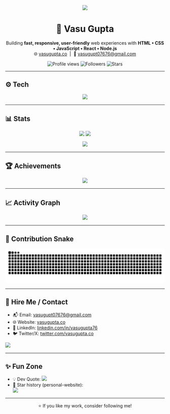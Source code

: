 <!-- Centered typing banner -->
<p align="center">
  <a href="https://github.com/vasugupt07676-creator">
    <img src="https://readme-typing-svg.herokuapp.com?size=22&duration=3500&center=true&vCenter=true&width=720&color=00C0FF&lines=Hi%2C+I'm+Vasu+Gupta;Web+Developer+%F0%9F%9A%80+Designer+%F0%9F%8E%A8+Learner;Building+fast+and+responsive+websites">
  </a>
</p>

<h1 align="center">👋 Vasu Gupta</h1>

<p align="center">
  Building <b>fast, responsive, user-friendly</b> web experiences with <b>HTML • CSS • JavaScript • React • Node.js</b><br/>
  🌐 <a href="https://vasugupta.co">vasugupta.co</a> &nbsp;|&nbsp; 📧 <a href="mailto:vasugupt07676@gmail.com">vasugupt07676@gmail.com</a>
</p>

<p align="center">
  <!-- Social & quick stats -->
  <img src="https://komarev.com/ghpvc/?username=vasugupt07676-creator&color=blue" alt="Profile views"/>
  <img src="https://img.shields.io/github/followers/vasugupt07676-creator?style=social" alt="Followers"/>
  <img src="https://img.shields.io/github/stars/vasugupt07676-creator?style=social" alt="Stars"/>
</p>

---

## ⚙️ Tech
<p align="center">
  <img src="https://skillicons.dev/icons?i=html,css,js,react,nodejs,git,github,vscode,figma&theme=light" />
</p>

---

## 📊 Stats
<p align="center">
  <img height="160" src="https://github-readme-stats.vercel.app/api?username=vasugupt07676-creator&show_icons=true&theme=tokyonight" />
  <img height="160" src="https://github-readme-streak-stats.herokuapp.com?user=vasugupt07676-creator&theme=tokyonight" />
</p>
<p align="center">
  <img height="150" src="https://github-readme-stats.vercel.app/api/top-langs/?username=vasugupt07676-creator&layout=compact&theme=tokyonight" />
</p>

---

## 🏆 Achievements
<p align="center">
  <img src="https://github-profile-trophy.vercel.app/?username=vasugupt07676-creator&theme=tokyonight&row=1&column=6" />
</p>

---

## 📈 Activity Graph
<p align="center">
  <img src="https://github-readme-activity-graph.vercel.app/graph?username=vasugupt07676-creator&theme=tokyo-night" />
</p>

---

## 🐍 Contribution Snake
<p align="center">
  <img src="https://raw.githubusercontent.com/vasugupt07676-creator/vasugupt07676-creator/output/github-contribution-grid-snake.svg" />
</p>

---

## 🎯 Hire Me / Contact
- 📬 Email: <a href="mailto:vasugupt07676@gmail.com">vasugupt07676@gmail.com</a>  
- 🌐 Website: <a href="https://vasugupta.co">vasugupta.co</a>  
- 🔗 LinkedIn: <a href="https://linkedin.com/in/vasugupta76">linkedin.com/in/vasugupta76</a>  
- 🐦 Twitter/X: <a href="https://twitter.com/vasugupta.co">twitter.com/vasugupta.co</a>  

<p>
  <a href="https://buymeacoffee.com/YOUR_BMAC_ID">
    <img src="https://img.shields.io/badge/Buy%20Me%20a%20Coffee-FFDD00?logo=buy-me-a-coffee&logoColor=black&labelColor=white&style=for-the-badge" />
  </a>
</p>

---

## ✨ Fun Zone
- 💡 Dev Quote: <img src="https://quotes-github-readme.vercel.app/api?type=horizontal&theme=tokyonight" />
- 🌟 Star history (personal-website):  
  <img src="https://api.star-history.com/svg?repos=vasugupt07676-creator/personal-website&type=Date" width="520" />

---

<p align="center">⭐ If you like my work, consider following me!</p>

<!--
Notes:
• Replace YOUR_SPOTIFY_UID / YOUR_LINKEDIN / YOUR_TWITTER / YOUR_BMAC_ID.
• “Latest Posts”, “Recent Activity”, “Contribution Snake”, and “Advanced Metrics” populate after you add the GitHub Actions I use.
-->
